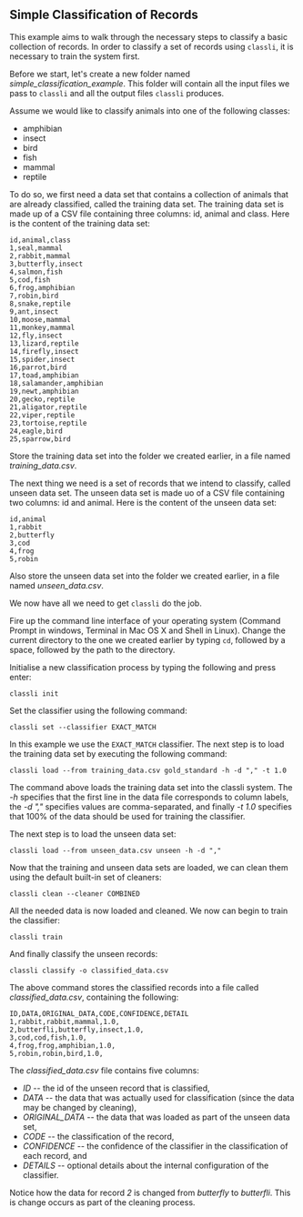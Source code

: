 
## Simple Classification of Records

This example aims to walk through the necessary steps to classify a basic collection of records.
In order to classify a set of records using `classli`, it is necessary to train the system first.

Before we start, let's create a new folder named *simple_classification_example*. 
This folder will contain all the input files we pass to `classli` and all the output files `classli` produces.

Assume we would like to classify animals into one of the following classes:

- amphibian
- insect
- bird
- fish
- mammal
- reptile

To do so, we first need a data set that contains a collection of animals that are already classified, called the training data set.
The training data set is made up of a CSV file containing three columns: id, animal and class.
Here is the content of the training data set:

    id,animal,class
    1,seal,mammal
    2,rabbit,mammal
    3,butterfly,insect
    4,salmon,fish
    5,cod,fish
    6,frog,amphibian
    7,robin,bird
    8,snake,reptile
    9,ant,insect
    10,moose,mammal
    11,monkey,mammal
    12,fly,insect
    13,lizard,reptile
    14,firefly,insect
    15,spider,insect
    16,parrot,bird
    17,toad,amphibian
    18,salamander,amphibian
    19,newt,amphibian
    20,gecko,reptile
    21,aligator,reptile
    22,viper,reptile
    23,tortoise,reptile
    24,eagle,bird
    25,sparrow,bird

Store the training data set into the folder we created earlier, in a file named *training_data.csv*.

The next thing we need is a set of records that we intend to classify, called unseen data set.
The unseen data set is made uo of a CSV file containing two columns: id and animal.
Here is the content of the unseen data set:

    id,animal
    1,rabbit
    2,butterfly
    3,cod
    4,frog
    5,robin

Also store the unseen data set into the folder we created earlier, in a file named *unseen_data.csv*.

We now have all we need to get `classli` do the job. 

Fire up the command line interface of your operating system (Command Prompt in windows, Terminal in Mac OS X and Shell in Linux).
Change the current directory to the one we created earlier by typing `cd`, followed by a space, followed by the path to the directory.

Initialise a new classification process by typing the following and press enter:

    classli init

Set the classifier using the following command:

    classli set --classifier EXACT_MATCH

In this example we use the `EXACT_MATCH` classifier. The next step is to load the training data set by executing the following command:

    classli load --from training_data.csv gold_standard -h -d "," -t 1.0 

The command above loads the training data set into the classli system. The *-h* specifies that the first line in the data file corresponds to column labels, the *-d ","* specifies values are comma-separated,
and finally *-t 1.0* specifies that 100% of the data should be used for training the classifier.

The next step is to load the unseen data set:

    classli load --from unseen_data.csv unseen -h -d ","

Now that the training and unseen data sets are loaded, we can clean them using the default built-in set of cleaners:

    classli clean --cleaner COMBINED

All the needed data is now loaded and cleaned. We now can begin to train the classifier:

    classli train

And finally classify the unseen records:

    classli classify -o classified_data.csv

The above command stores the classified records into a file called *classified_data.csv*, containing the following:

    ID,DATA,ORIGINAL_DATA,CODE,CONFIDENCE,DETAIL
    1,rabbit,rabbit,mammal,1.0,
    2,butterfli,butterfly,insect,1.0,
    3,cod,cod,fish,1.0,
    4,frog,frog,amphibian,1.0,
    5,robin,robin,bird,1.0,


The *classified_data.csv* file contains five columns:

- *ID* -- the id of the unseen record that is classified,
- *DATA* -- the data that was actually used for classification (since the data may be changed by cleaning),
- *ORIGINAL_DATA* -- the data that was loaded as part of the unseen data set,
- *CODE* -- the classification of the record,
- *CONFIDENCE* -- the confidence of the classifier in the classification of each record, and
- *DETAILS* -- optional details about the internal configuration of the classifier.

Notice how the data for record *2* is changed from *butterfly* to *butterfli*. This is change occurs as part of the cleaning process.
